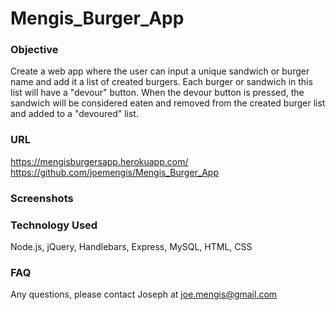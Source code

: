 # Mengis_Burger_App

### Objective

Create a web app where the user can input a unique sandwich or burger name and add it a list of created burgers.  Each burger or sandwich in this list will have a "devour" button.  When the devour button is pressed, the sandwich will be considered eaten and removed from the created burger list and added to a "devoured" list.

### URL
https://mengisburgersapp.herokuapp.com/
https://github.com/joemengis/Mengis_Burger_App

### Screenshots

### Technology Used
Node.js, jQuery, Handlebars, Express, MySQL, HTML, CSS  

### FAQ
Any questions, please contact Joseph at joe.mengis@gmail.com